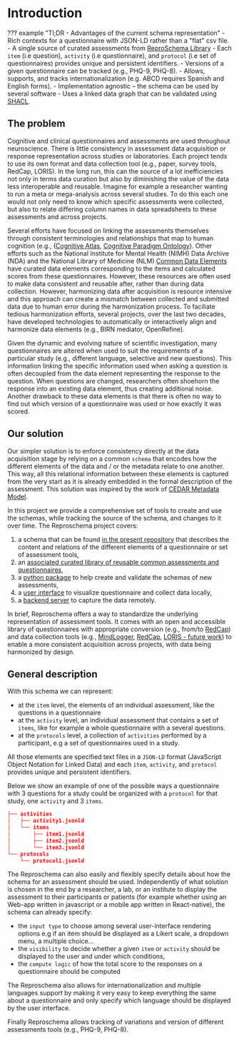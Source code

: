 # Introduction

??? example "Tl;DR - Advantages of the current schema representation" 
    - Rich contexts for a questionnaire with JSON-LD rather than a "flat" csv file. 
    - A single source of curated assessments from [ReproSchema Library](https://github.com/reproschema-library) 
    - Each `item` (i.e question), `activity` (i.e questionnaire), and `protocol`
    (i.e set of questionnaires) provides unique and persistent identifiers. 
    - Versions of a given questionnaire can be tracked (e.g., PHQ-9, PHQ-8). 
    - Allows, supports, and tracks internationalization (e.g. ABCD requires Spanish
    and English forms). 
    - Implementation agnostic – the schema can be used by several software 
    - Uses a linked data graph that can be validated using [SHACL](https://www.w3.org/TR/shacl/).

## The problem

Cognitive and clinical questionnaires and assessments are used throughout 
neuroscience. There is little consistency in assessment data acquisition or response 
representation across studies or laboratories. Each project tends to use its own 
format and data collection tool (e.g., paper, survey tools, RedCap, LORIS). In the 
long run, this can the source of a lot inefficiencies not only in terms data 
curation but also by diminishing the value of the data less interoperable and 
reusable. Imagine for example a researcher wanting to run a meta or mega-analysis 
across several studies. To do this each one would not only need to know which
specific assessments were collected, but also to relate differing column names in 
data spreadsheets to these assessments and across projects. 

Several efforts have focused on linking the assessments themselves
through consistent terminologies and relationships that map to human cognition 
(e.g., ([Cognitive Atlas](https://www.cognitiveatlas.org/), 
[Cognitive Paradigm Ontology](http://www.cogpo.org/)). Other efforts such as the 
National Institute for Mental Health (NIMH) Data Archive (NDA) and the National 
Library of Medicine (NLM) [Common Data Elements](https://www.nlm.nih.gov/cde/index.html) 
have curated data elements corresponding to the items and calculated scores from
these questionnaires. However, these resources are often used to make data 
consistent and reusable after, rather than during data collection. However, 
harmonizing data after acquisition is resource intensive and this approach can 
create a mismatch between collected and submitted data due to human error during 
the harmonization process. To faciliate tedious harmonization efforts, several 
projects, over the last two decades, have developed technologies to automatically 
or interactively align and harmonize data elements (e.g., BIRN mediator, OpenRefine).

Given the dynamic and evolving nature of scientific investigation, many 
questionnaires are altered when used to suit the requirements of a particular 
study (e.g., different language, selective and new questions). This information 
linking the specific information used when asking a question is often decoupled
from the data element representing the response to the question. When questions 
are changed, researchers often shoehorn the response into an existing data 
element, thus creating additional noise. Another drawback to these data elements 
is that there is often no way to find out which version of a questionnaire was 
used or how exactly it was scored.

## Our solution

Our simpler solution is to enforce consistency directly at the data acquisition 
stage by relying on a common `schema` that encodes how the different elements of 
the data and / or the metadata relate to one another. This way, all this relational 
information between these elements is captured from the very start as it is already
embedded in the formal description of the assessment. This solution was inspired 
by the work of [CEDAR Metadata Model](https://more.metadatacenter.org/tools-training/outreach/cedar-template-model).

In this project we provide a comprehensive set of tools to create and use the 
schemas, while tracking the source of the schema, and changes to it over time. 
The Reproschema project covers:

1. a schema that can be found [in the present repository](https://github.com/ReproNim/reproschema) 
that describes the content and relations of the different elements of a 
questionnaire or set of assessment tools,
2. an [associated curated library of reusable common assessments and questionnaires](https://github.com/ReproNim/reproschema-library),
3. a [python package](https://github.com/ReproNim/reproschema-py) to help create 
and validate the schemas of new assessments,
4. a [user interface](https://github.com/ReproNim/reproschema-ui) to visualize 
questionnaire and collect data locally,
5. a [backend server](https://github.com/sensein/voice-backend) to capture the 
data remotely.

In brief, Reproschema offers a way to standardize the underlying representation 
of assessment tools. It comes with an open and accessible library of questionnaires 
with appropriate conversion (e.g., from/to [RedCap](https://www.project-redcap.org/)) 
and data collection tools (e.g., [MindLogger](https://mindlogger.org/), 
[RedCap](https://www.project-redcap.org/), [LORIS - future work](https://loris.ca)) 
to enable a more consistent acquisition across projects, with data being 
harmonized by design.

## General description

With this schema we can represent:

- at the `item` level, the elements of an individual assessment, like the questions 
in a questionnaire
- at the `activity` level, an individual assessment that contains a set of `items`, 
like for example a whole questionnaire with a several questions.
- at the `protocols` level, a collection of `activities` performed by a participant,
 e.g a set of questionnaires used in a study.

All those elements are specified text files in a `JSON-LD` format (JavaScript 
Object Notation for Linked Data) and each `item`, `activity`, and `protocol` provides 
unique and persistent identifiers.

Below we show an example of one of the possible ways a questionnaire with 3 questions 
for a study could be organized with a `protocol` for that study, one `activity` 
and 3 `items`.

```json
├── activities
│   ├── activity1.jsonld
│   └── items
│       ├── item1.jsonld
│       ├── item2.jsonld
│       └── item3.jsonld
└── protocols
    └── protocol1.jsonld
```

The Reproschema can also easily and flexibly specify details about how the schema 
for an assessment should be used. Independently of what solution is chosen in the 
end by a researcher, a lab, or an institute to display the assessment to their 
participants or patients (for example whether using an Web-app written in javascript 
or a mobile app written in React-native), the schema can already specify:

- the `input type` to choose among several user-interface rendering options e.g 
if an item should be displayed as a Likert scale, a dropdown menu, a multiple choice...
- the `visibility` to decide whether a given `item` or `activity` should be 
displayed to the user and under which conditions,
- the `compute logic` of how the total score to the responses on a questionnaire 
should be computed

The Reproschema also allows for internationalization and multiple languages support 
by making it very easy to keep everything the same about a questionnaire and only 
specify which language should be displayed by the user interface.

Finally Reproschema allows tracking of variations and version of different assessments 
tools (e.g., PHQ-9, PHQ-8).